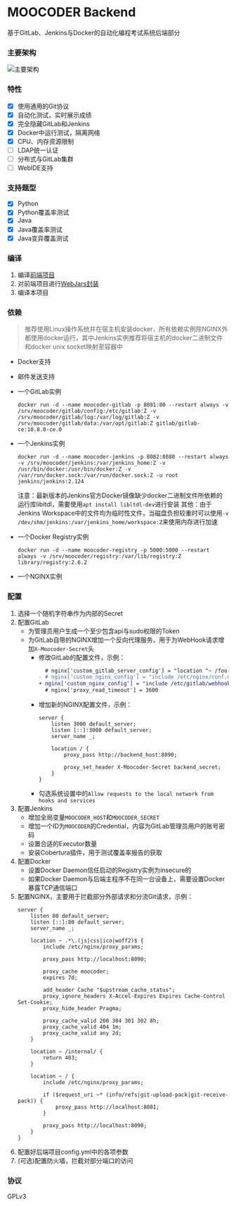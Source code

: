 MOOCODER Backend
===========================
基于GitLab、Jenkins与Docker的自动化编程考试系统后端部分

### 主要架构

![主要架构](https://pic.moekr.com/2018/05/997939A6D068F036A0E8850D2BF25D1E.png)

### 特性

- [x] 使用通用的Git协议
- [x] 自动化测试，实时展示成绩
- [x] 完全隐藏GitLab和Jenkins
- [x] Docker中运行测试，隔离网络
- [x] CPU、内存资源限制
- [ ] LDAP统一认证
- [ ] 分布式与GitLab集群
- [ ] WebIDE支持

### 支持题型

- [x] Python
- [x] Python覆盖率测试
- [x] Java
- [x] Java覆盖率测试
- [x] Java变异覆盖测试

### 编译

1. 编译[前端项目](https://github.com/Moekr/moocoder-frontend)
2. 对前端项目进行[WebJars封装](https://github.com/Moekr/moocoder-frontend-webjars)
3. 编译本项目

### 依赖

> 推荐使用Linux操作系统并在宿主机安装docker，所有依赖实例除NGINX外都使用docker运行，其中Jenkins实例推荐将宿主机的docker二进制文件和docker unix socket映射至容器中

* Docker支持
* 邮件发送支持
* 一个GitLab实例
    ```
    docker run -d --name moocoder-gitlab -p 8081:80 --restart always -v /srv/moocoder/gitlab/config:/etc/gitlab:Z -v /srv/moocoder/gitlab/log:/var/log/gitlab:Z -v /srv/moocoder/gitlab/data:/var/opt/gitlab:Z gitlab/gitlab-ce:10.8.0-ce.0
    ```
* 一个Jenkins实例
    ```
    docker run -d --name moocoder-jenkins -p 8082:8080 --restart always -v /srv/moocoder/jenkins:/var/jenkins_home:Z -v /usr/bin/docker:/usr/bin/docker:Z -v /var/run/docker.sock:/var/run/docker.sock:Z -u root jenkins/jenkins:2.124
    ```
    
    注意：最新版本的Jenkins官方Docker镜像缺少docker二进制文件所依赖的运行库libltdl，需要使用`apt install libltdl-dev`进行安装
    其他：由于Jenkins Workspace中的文件均为临时性文件，当磁盘负担较重时可以使用`-v /dev/shm/jenkins:/var/jenkins_home/workspace:Z`来使用内存进行加速
    
* 一个Docker Registry实例
    ```
    docker run -d --name moocoder-registry -p 5000:5000 --restart always -v /srv/moocoder/registry:/var/lib/registry:Z library/registry:2.6.2
    ```
* 一个NGINX实例

### 配置

1. 选择一个随机字符串作为内部的Secret
2. 配置GitLab
    * 为管理员用户生成一个至少包含api与sudo权限的Token
    * 为GitLab自带的NGINX增加一个反向代理服务，用于为WebHook请求增加`X-Moocoder-Secret`头
        * 修改GitLab的配置文件，示例：
            ```diff
              # nginx['custom_gitlab_server_config'] = "location ^~ /foo-namespace/bar-project/raw/ {\n deny all;\n}\n"
            - # nginx['custom_nginx_config'] = "include /etc/nginx/conf.d/example.conf;"
            + nginx['custom_nginx_config'] = "include /etc/gitlab/webhook-proxy.conf;"
              # nginx['proxy_read_timeout'] = 3600
            ```
        * 增加新的NGINX配置文件，示例：
            ```
            server {
            	listen 3000 default_server;
            	listen [::]:3000 default_server;
            	server_name _;
            	
            	location / {
            		proxy_pass http://backend_host:8090;
            		
            		proxy_set_header X-Moocoder-Secret backend_secret;
            	}
            }
            ```
        * 勾选系统设置中的`Allow requests to the local network from hooks and services`
3. 配置Jenkins
    * 增加全局变量`MOOCODER_HOST`和`MOOCODER_SECRET`
    * 增加一个ID为`MOOCODER`的Credential，内容为GitLab管理员用户的账号密码
    * 设置合适的Executor数量
    * 安装Cobertura插件，用于测试覆盖率报告的获取
4. 配置Docker
    * 设置Docker Daemon信任启动的Registry实例为insecure的
    * 如果Docker Daemon与后端主程序不在同一台设备上，需要设置Docker暴露TCP通信端口
5. 配置NGINX，主要用于拦截部分外部请求和分流Git请求，示例：
    ```
    server {
        listen 80 default_server;
        listen [::]:80 default_server;
        server_name _;
    
        location ~ .*\.(js|css|ico|woff2)$ {
            include /etc/nginx/proxy_params;
            
            proxy_pass http://localhost:8090;
            
            proxy_cache moocoder;
            expires 7d;
    
            add_header Cache "$upstream_cache_status";
            proxy_ignore_headers X-Accel-Expires Expires Cache-Control Set-Cookie;
            proxy_hide_header Pragma;
    
            proxy_cache_valid 200 304 301 302 8h;
            proxy_cache_valid 404 1m;
            proxy_cache_valid any 2d;
        }
    
        location ~ /internal/ {
            return 403;
        }
    
        location ~ / {
            include /etc/nginx/proxy_params;
    
            if ($request_uri ~* (info/refs|git-upload-pack|git-receive-pack)) {
                proxy_pass http://localhost:8081;
            }
    
            proxy_pass http://localhost:8090;
        }
    }
    ```
6. 配置好后端项目config.yml中的各项参数
7. (可选)配置防火墙，拦截对部分端口的访问

### 协议

GPLv3
